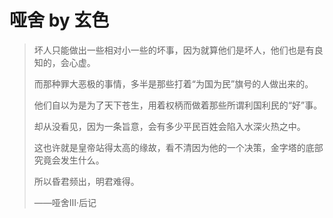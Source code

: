 # 哑舍 by 玄色

> 坏人只能做出一些相对小一些的坏事，因为就算他们是坏人，他们也是有良知的，会心虚。
>
> 而那种罪大恶极的事情，多半是那些打着“为国为民”旗号的人做出来的。
>
> 他们自以为是为了天下苍生，用着权柄而做着那些所谓利国利民的“好”事。
>
> 却从没看见，因为一条旨意，会有多少平民百姓会陷入水深火热之中。
>
> 这也许就是皇帝站得太高的缘故，看不清因为他的一个决策，金字塔的底部究竟会发生什么。
>
> 所以昏君频出，明君难得。 
>
> ——哑舍Ⅲ·后记
